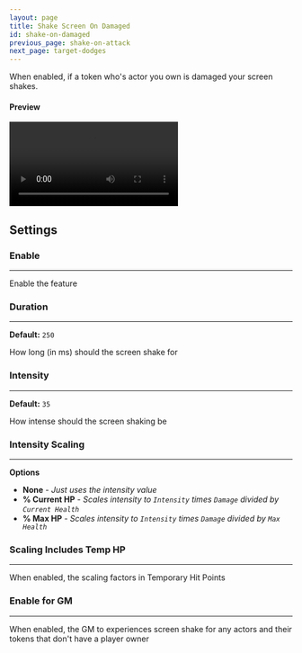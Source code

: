 ```yaml
---
layout: page
title: Shake Screen On Damaged
id: shake-on-damaged
previous_page: shake-on-attack
next_page: target-dodges
---
```


When enabled, if a token who's actor you own is damaged your screen shakes.

#### Preview

<video controls>
  <source src="/docs/videos/shake-on-damaged.mp4" type="video/mp4">
</video>

## Settings

### Enable

---

Enable the feature

### Duration

---

**Default:** `250`

How long (in ms) should the screen shake for

### Intensity

---

**Default:** `35`

How intense should the screen shaking be

### Intensity Scaling

---

**Options**

-   **None** - _Just uses the intensity value_
-   **% Current HP** - _Scales intensity to `Intensity` times `Damage` divided by `Current Health`_
-   **% Max HP** - _Scales intensity to `Intensity` times `Damage` divided by `Max Health`_

### Scaling Includes Temp HP

---

When enabled, the scaling factors in Temporary Hit Points

### Enable for GM

---

When enabled, the GM to experiences screen shake for any actors and their tokens that don't have a player owner
